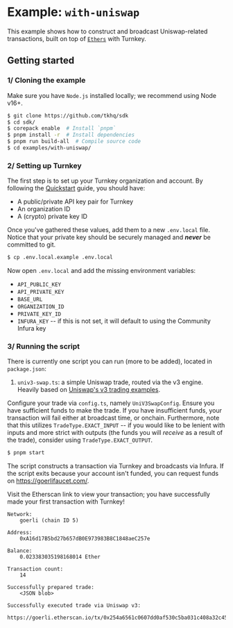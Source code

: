 # Example: `with-uniswap`

This example shows how to construct and broadcast Uniswap-related transactions, built on top of [`Ethers`](https://docs.ethers.org/v5/api/signer/) with Turnkey.

## Getting started

### 1/ Cloning the example

Make sure you have `Node.js` installed locally; we recommend using Node v16+.

```bash
$ git clone https://github.com/tkhq/sdk
$ cd sdk/
$ corepack enable  # Install `pnpm`
$ pnpm install -r  # Install dependencies
$ pnpm run build-all  # Compile source code
$ cd examples/with-uniswap/
```

### 2/ Setting up Turnkey

The first step is to set up your Turnkey organization and account. By following the [Quickstart](https://turnkey.readme.io/docs/quickstart) guide, you should have:

- A public/private API key pair for Turnkey
- An organization ID
- A (crypto) private key ID

Once you've gathered these values, add them to a new `.env.local` file. Notice that your private key should be securely managed and **_never_** be committed to git.

```bash
$ cp .env.local.example .env.local
```

Now open `.env.local` and add the missing environment variables:

- `API_PUBLIC_KEY`
- `API_PRIVATE_KEY`
- `BASE_URL`
- `ORGANIZATION_ID`
- `PRIVATE_KEY_ID`
- `INFURA_KEY` -- if this is not set, it will default to using the Community Infura key

### 3/ Running the script

There is currently one script you can run (more to be added), located in `package.json`:

1. `univ3-swap.ts`: a simple Uniswap trade, routed via the v3 engine. Heavily based on [Uniswap's v3 trading examples](https://github.com/Uniswap/examples/tree/main/v3-sdk/trading/).

Configure your trade via `config.ts`, namely `UniV3SwapConfig`. Ensure you have sufficient funds to make the trade. If you have insufficient funds, your transaction will fail either at broadcast time, or onchain. Furthermore, note that this utilizes `TradeType.EXACT_INPUT` -- if you would like to be lenient with inputs and more strict with outputs (the funds you will _receive_ as a result of the trade), consider using `TradeType.EXACT_OUTPUT`.

```bash
$ pnpm start
```

The script constructs a transaction via Turnkey and broadcasts via Infura. If the script exits because your account isn't funded, you can request funds on https://goerlifaucet.com/.

Visit the Etherscan link to view your transaction; you have successfully made your first transaction with Turnkey!

```
Network:
	goerli (chain ID 5)

Address:
	0xA16d17B5bd27b657dB0E973983B8C1848aeC257e

Balance:
	0.023383035198168014 Ether

Transaction count:
	14

Successfully prepared trade:
	<JSON blob>

Successfully executed trade via Uniswap v3:
	https://goerli.etherscan.io/tx/0x254a6561c0607dd0af530c5ba031c408a32c4554b73a87cac8490b12e42b5b92
```
